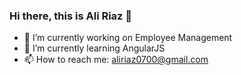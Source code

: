 ### Hi there, this is Ali Riaz 👋

- 🔭 I’m currently working on Employee Management
- 🌱 I’m currently learning AngularJS
- 📫 How to reach me: aliriaz0700@gmail.com

